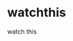 watchthis
=========

watch this





















































































































































































